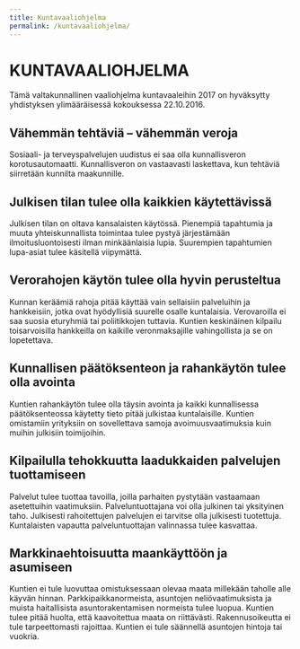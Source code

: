 ```yaml
---
title: Kuntavaaliohjelma
permalink: /kuntavaaliohjelma/
---
```


# KUNTAVAALIOHJELMA

Tämä valtakunnallinen vaaliohjelma kuntavaaleihin 2017 on hyväksytty yhdistyksen ylimääräisessä kokouksessa 22.10.2016.

## Vähemmän tehtäviä – vähemmän veroja

Sosiaali- ja terveyspalvelujen uudistus ei saa olla kunnallisveron korotusautomaatti. Kunnallisveron on vastaavasti laskettava, kun tehtäviä siirretään kunnilta maakunnille.

## Julkisen tilan tulee olla kaikkien käytettävissä

Julkisen tilan on oltava kansalaisten käytössä. Pienempiä tapahtumia ja muuta yhteiskunnallista toimintaa tulee pystyä järjestämään ilmoitusluontoisesti ilman minkäänlaisia lupia. Suurempien tapahtumien lupa-asiat tulee käsitellä viipymättä.

## Verorahojen käytön tulee olla hyvin perusteltua

Kunnan keräämiä rahoja pitää käyttää vain sellaisiin palveluihin ja hankkeisiin, jotka ovat hyödyllisiä suurelle osalle kuntalaisia. Verovaroilla ei saa suosia eturyhmiä tai poliitikkojen tuttavia. Kuntien keskinäinen kilpailu toisarvoisilla hankkeilla on kaikille veronmaksajille vahingollista ja se on lopetettava.

## Kunnallisen päätöksenteon ja rahankäytön tulee olla avointa

Kuntien rahankäytön tulee olla täysin avointa ja kaikki kunnallisessa päätöksenteossa käytetty tieto pitää julkistaa kuntalaisille. Kuntien omistamiin yrityksiin on sovellettava samoja avoimuusvaatimuksia kuin muihin julkisiin toimijoihin.

## Kilpailulla tehokkuutta laadukkaiden palvelujen tuottamiseen

Palvelut tulee tuottaa tavoilla, joilla parhaiten pystytään vastaamaan asetettuihin vaatimuksiin. Palveluntuottajana voi olla julkinen tai yksityinen taho. Julkisesti rahoitettujen palvelujen ei tarvitse olla julkisesti tuotettuja. Kuntalaisten vapautta palveluntuottajan valinnassa tulee kasvattaa.

## Markkinaehtoisuutta maankäyttöön ja asumiseen

Kuntien ei tule luovuttaa omistuksessaan olevaa maata millekään taholle alle käyvän hinnan. Parkkipaikkanormeista, asuntojen neliövaatimuksista ja muista haitallisista asuntorakentamisen normeista tulee luopua. Kuntien tulee pitää huolta, että kaavoitettua maata on riittävästi. Rakennusoikeutta ei tule tarpeettomasti rajoittaa. Kuntien ei tule säännellä asuntojen hintoja tai vuokria.
